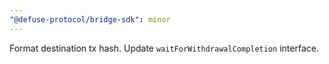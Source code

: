 ```yaml
---
"@defuse-protocol/bridge-sdk": minor
---
```


Format destination tx hash. Update `waitForWithdrawalCompletion` interface.
